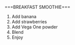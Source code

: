 ===BREAKFAST SMOOTHIE===

1. Add banana
2. Add strawberries
3. Add Vega One powder
4. Blend
5. Enjoy
